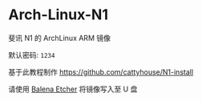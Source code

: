 # Arch-Linux-N1
斐讯 N1 的 ArchLinux ARM 镜像

默认密码: `1234`

基于此教程制作 https://github.com/cattyhouse/N1-install

请使用 [Balena Etcher](https://www.balena.io/etcher) 将镜像写入至 U 盘



